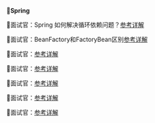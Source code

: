 👯**Spring**

📝面试官：Spring 如何解决循环依赖问题？[参考详解]()

📝面试官：BeanFactory和FactoryBean区别[参考详解]()

📝面试官：[参考详解]()

📝面试官：[参考详解]()

📝面试官：[参考详解]()

📝面试官：[参考详解]()

📝面试官：[参考详解]()

